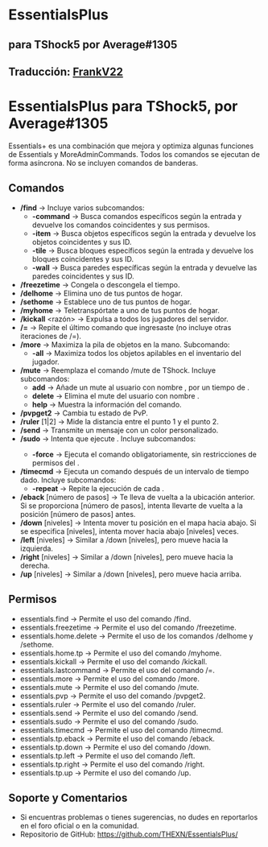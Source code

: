 # EssentialsPlus
## para TShock5 por Average#1305
## Traducción: [FrankV22](https://github.com/itsFrankV22)
# EssentialsPlus para TShock5, por Average#1305

Essentials+ es una combinación que mejora y optimiza algunas funciones de Essentials y MoreAdminCommands. Todos los comandos se ejecutan de forma asíncrona. No se incluyen comandos de banderas.

## Comandos ##

- **/find** -> Incluye varios subcomandos:
    - **-command** -> Busca comandos específicos según la entrada y devuelve los comandos coincidentes y sus permisos.
    - **-item** -> Busca objetos específicos según la entrada y devuelve los objetos coincidentes y sus ID.
    - **-tile** -> Busca bloques específicos según la entrada y devuelve los bloques coincidentes y sus ID.
    - **-wall** -> Busca paredes específicas según la entrada y devuelve las paredes coincidentes y sus ID.
- **/freezetime** -> Congela o descongela el tiempo.
- **/delhome** <nombre del hogar> -> Elimina uno de tus puntos de hogar.
- **/sethome** <nombre del hogar> -> Establece uno de tus puntos de hogar.
- **/myhome** <nombre del hogar> -> Teletranspórtate a uno de tus puntos de hogar.
- **/kickall** <razón> -> Expulsa a todos los jugadores del servidor.
- **/=** -> Repite el último comando que ingresaste (no incluye otras iteraciones de /=).
- **/more** -> Maximiza la pila de objetos en la mano. Subcomando:
    - **-all** -> Maximiza todos los objetos apilables en el inventario del jugador.
- **/mute** -> Reemplaza el comando /mute de TShock. Incluye subcomandos:
    - **add** <nombre> <tiempo> -> Añade un mute al usuario con nombre <nombre>, por un tiempo de <tiempo>.
    - **delete** <nombre> -> Elimina el mute del usuario con nombre <nombre>.
    - **help** -> Muestra la información del comando.
- **/pvpget2** -> Cambia tu estado de PvP.
- **/ruler** [1|2] -> Mide la distancia entre el punto 1 y el punto 2.
- **/send** -> Transmite un mensaje con un color personalizado.
- **/sudo** -> Intenta que <jugador> ejecute <comando>. Incluye subcomandos:
    - **-force** -> Ejecuta el comando obligatoriamente, sin restricciones de permisos del <jugador>.
- **/timecmd** -> Ejecuta un comando después de un intervalo de tiempo dado. Incluye subcomandos:
    - **-repeat** -> Repite la ejecución de <comando> cada <tiempo>.
- **/eback** [número de pasos] -> Te lleva de vuelta a la ubicación anterior. Si se proporciona [número de pasos], intenta llevarte de vuelta a la posición [número de pasos] antes.
- **/down** [niveles] -> Intenta mover tu posición en el mapa hacia abajo. Si se especifica [niveles], intenta mover hacia abajo [niveles] veces.
- **/left** [niveles] -> Similar a /down [niveles], pero mueve hacia la izquierda.
- **/right** [niveles] -> Similar a /down [niveles], pero mueve hacia la derecha.
- **/up** [niveles] -> Similar a /down [niveles], pero mueve hacia arriba.

## Permisos ##

- essentials.find -> Permite el uso del comando /find.
- essentials.freezetime -> Permite el uso del comando /freezetime.
- essentials.home.delete -> Permite el uso de los comandos /delhome y /sethome.
- essentials.home.tp -> Permite el uso del comando /myhome.
- essentials.kickall -> Permite el uso del comando /kickall.
- essentials.lastcommand -> Permite el uso del comando /=.
- essentials.more -> Permite el uso del comando /more.
- essentials.mute -> Permite el uso del comando /mute.
- essentials.pvp -> Permite el uso del comando /pvpget2.
- essentials.ruler -> Permite el uso del comando /ruler.
- essentials.send -> Permite el uso del comando /send.
- essentials.sudo -> Permite el uso del comando /sudo.
- essentials.timecmd -> Permite el uso del comando /timecmd.
- essentials.tp.eback -> Permite el uso del comando /eback.
- essentials.tp.down -> Permite el uso del comando /down.
- essentials.tp.left -> Permite el uso del comando /left.
- essentials.tp.right -> Permite el uso del comando /right.
- essentials.tp.up -> Permite el uso del comando /up.


## Soporte y Comentarios

- Si encuentras problemas o tienes sugerencias, no dudes en reportarlos en el foro oficial o en la comunidad.
- Repositorio de GitHub: https://github.com/THEXN/EssentialsPlus/
